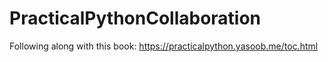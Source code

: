 # PracticalPythonCollaboration
Following along with this book: https://practicalpython.yasoob.me/toc.html
